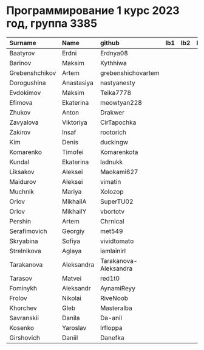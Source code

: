 # Программирование 1 курс 2023 год, группа 3385

| Surname        | Name       | github                | lb1   | lb2   | lb3   | lb4   | cw   |
|:---------------|:-----------|:----------------------|:------|:------|:------|:------|:-----|
| Baatyrov       | Erdni      | Erdnya08              |       |       |       |       |      |
| Barinov        | Maksim     | Kythhiwa              |       |       |       |       |      |
| Grebenshchikov | Artem      | grebenshichovartem    |       |       |       |       |      |
| Dorogushina    | Anastasiya | nastyanesty           |       |       |       |       |      |
| Evdokimov      | Maksim     | Teika7778             |       |       |       |       |      |
| Efimova        | Ekaterina  | meowtyan228           |       |       |       |       |      |
| Zhukov         | Anton      | Drakwer               |       |       |       |       |      |
| Zavyalova      | Viktoriya  | CirTapochka           |       |       |       |       |      |
| Zakirov        | Insaf      | rootorich             |       |       |       |       |      |
| Kim            | Denis      | duckingw              |       |       |       |       |      |
| Komarenko      | Timofei    | Komarenkota           |       |       |       |       |      |
| Kundal         | Ekaterina  | ladnukk               |       |       |       |       |      |
| Liksakov       | Aleksei    | Maokami627            |       |       |       |       |      |
| Maidurov       | Aleksei    | vimatin               |       |       |       |       |      |
| Muchnik        | Mariya     | Xolozop               |       |       |       |       |      |
| Orlov          | MikhailA   | SuperTU02             |       |       |       |       |      |
| Orlov          | MikhailY   | vbortotv              |       |       |       |       |      |
| Pershin        | Artem      | Chrnical              |       |       |       |       |      |
| Serafimovich   | Georgiy    | met549                |       |       |       |       |      |
| Skryabina      | Sofiya     | vividtomato           |       |       |       |       |      |
| Strelnikova    | Aglaya     | iamlainirl            |       |       |       |       |      |
| Tarakanova     | Aleksandra | Tarakanova-Aleksandra |       |       |       |       |      |
| Tarasov        | Matvei     | red1t0                |       |       |       |       |      |
| Fominykh       | Aleksandr  | AynamiReyy            |       |       |       |       |      |
| Frolov         | Nikolai    | RiveNoob              |       |       |       |       |      |
| Khorchev       | Gleb       | Masteralba            |       |       |       |       |      |
| Savranskii     | Danila     | Da-anil               |       |       |       |       |      |
| Kosenko        | Yaroslav   | lrfloppa              |       |       |       |       |      |
| Girshovich     | Daniil     | Danefka               |       |       |       |       |      |
